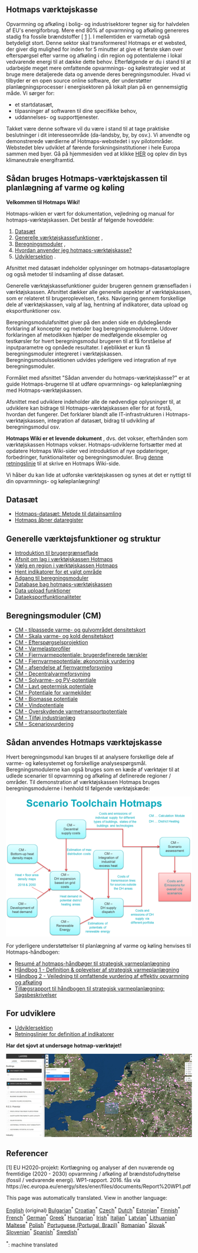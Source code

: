 <h2> Hotmaps værktøjskasse </h2><p> Opvarmning og afkøling i bolig- og industrisektorer tegner sig for halvdelen af EU&#39;s energiforbrug. Mere end 80% af opvarmning og afkøling genereres stadig fra fossile brændstoffer [ <a href="#References">1</a> ]. I mellemtiden er varmetab også betydeligt stort. Denne sektor skal transformeres! Hotmaps er et websted, der giver dig mulighed for inden for 5 minutter at give et første skøn over efterspørgsel efter varme og afkøling i din region og potentialerne i lokal vedvarende energi til at dække dette behov. Efterfølgende er du i stand til at udarbejde meget mere omfattende opvarmnings- og kølestrategier ved at bruge mere detaljerede data og anvende deres beregningsmoduler. Hvad vi tilbyder er en open source online software, der understøtter planlægningsprocesser i energisektoren på lokalt plan på en gennemsigtig måde. Vi sørger for: </p><ul><li> et startdatasæt, </li><li> tilpasninger af softwaren til dine specifikke behov, </li><li> uddannelses- og supporttjenester. </li></ul><p> Takket være denne software vil du være i stand til at tage praktiske beslutninger i dit interesseområde (da-landsby, by, by osv.). Vi anvendte og demonstrerede værdierne af Hotmaps-webstedet i syv pilotområder. Webstedet blev udviklet af førende forskningsinstitutioner i hele Europa sammen med byer. Gå på hjemmesiden ved at klikke <a href="https://www.hotmaps.hevs.ch/map">HER</a> og oplev din bys klimaneutrale energiframtid. </p><h2> Sådan bruges Hotmaps-værktøjskassen til planlægning af varme og køling </h2><p> <strong>Velkommen til Hotmaps Wiki!</strong> </p><p> Hotmaps-wikien er vært for dokumentation, vejledning og manual for hotmaps-værktøjskassen. Det består af følgende hoveddele: </p><ol><li> <a href="#Data-sets">Datasæt</a> </li><li> <a href="#General-tool-functionalities-and-structure">Generelle værktøjskassefunktioner</a> , </li><li> <a href="#Calculation-modules-cm">Beregningsmoduler</a> , </li><li> <a href="#How-to-apply-Hotmaps-toolbox">Hvordan anvender jeg hotmaps-værktøjskasse?</a> </li><li> <a href="#For-developers">Udviklersektion</a> . </li></ol><p> Afsnittet med datasæt indeholder oplysninger om hotmaps-datasætoplagre og også metoder til indsamling af disse datasæt. </p><p> Generelle værktøjskassefunktioner guider brugeren gennem grænsefladen i værktøjskassen. Afsnittet dækker alle generelle aspekter af værktøjskassen, som er relateret til brugeroplevelsen, f.eks. Navigering gennem forskellige dele af værktøjskassen, valg af lag, hentning af indikatorer, data upload og eksportfunktioner osv. </p><p> Beregningsmodulafsnittet giver på den anden side en dybdegående forklaring af koncepter og metoder bag beregningsmodulerne. Udover forklaringen af metodikken hjælper de medfølgende eksempler og testkørsler for hvert beregningsmodul brugeren til at få forståelse af inputparametre og opnåede resultater. I øjeblikket er kun få beregningsmoduler integreret i værktøjskassen. Beregningsmodulssektionen udvides yderligere ved integration af nye beregningsmoduler. </p><p> Formålet med afsnittet &quot;Sådan anvender du hotmaps-værktøjskasse?&quot; er at guide Hotmaps-brugerne til at udføre opvarmnings- og køleplanlægning med Hotmaps-værktøjskassen. </p><p> Afsnittet med udviklere indeholder alle de nødvendige oplysninger til, at udviklere kan bidrage til Hotmaps-værktøjskassen eller for at forstå, hvordan det fungerer. Det forklarer blandt alle IT-infrastrukturen i Hotmaps-værktøjskassen, integration af datasæt, bidrag til udvikling af beregningsmodul osv. </p><p> <strong>Hotmaps Wiki er et levende dokument</strong> , dvs. det vokser, efterhånden som værktøjskassen Hotmaps vokser. Hotmaps-udviklerne fortsætter med at opdatere Hotmaps Wiki-sider ved introduktion af nye opdateringer, forbedringer, funktionaliteter og beregningsmoduler. Brug <a href="https://github.com/HotMaps/hotmaps_wiki/wiki/Guidelines-for-writing-a-Hotmaps-Wiki-page">denne retningslinje</a> til at skrive en Hotmaps Wiki-side. </p><p> Vi håber du kan lide at udforske værktøjskassen og synes at det er nyttigt til din opvarmnings- og køleplanlægning! </p><h2> Datasæt </h2><ul><li> <a href="Hotmaps-data-set-method-of-data-collection">Hotmaps-datasæt: Metode til datainsamling</a> </li><li> <a href="Hotmaps-open-data-repositories">Hotmaps åbner dataregister</a> </li></ul><h2> Generelle værktøjsfunktioner og struktur </h2><ul><li> <a href="Introduction-to-user-interface">Introduktion til brugergrænseflade</a> </li><li> <a href="Layers-section-in-the-Hotmaps-toolbox">Afsnit om lag i værktøjskassen Hotmaps</a> </li><li> <a href="Select-a-region-in-the-Hotmaps-toolbox">Vælg en region i værktøjskassen Hotmaps</a> </li><li> <a href="Retrieve-indicators-of-a-selected-area">Hent indikatorer for et valgt område</a> </li><li> <a href="Access-to-calculation-modules">Adgang til beregningsmoduler</a> </li><li> <a href="Database-behind-the-Hotmaps-toolbox">Database bag hotmaps-værktøjskassen</a> </li><li> <a href="Data-upload-functionalities">Data upload funktioner</a> </li><li> <a href="Data-export-functionalities">Dataeksportfunktionaliteter</a> </li></ul><h2> Beregningsmoduler (CM) </h2><ul><li> <a href="CM-Customized-heat-and-floor-area-density-maps">CM - tilpassede varme- og gulvområdet densitetskort</a> </li><li> <a href="CM-Scale-heat-and-cool-density-maps">CM - Skala varme- og kold densitetskort</a> </li><li> <a href="CM-Demand-projection">CM - Efterspørgselsprojektion</a> </li><li> <a href="CM-Heat-load-profiles">CM - Varmelastprofiler</a> </li><li> <a href="CM-District-heating-potential-areas-user-defined-thresholds">CM - Fjernvarmepotentiale: brugerdefinerede tærskler</a> </li><li> <a href="CM-District-heating-potential-economic-assessment">CM - Fjernvarmepotentiale: økonomisk vurdering</a> </li><li> <a href="CM-District-heating-supply-dispatch">CM - afsendelse af fjernvarmeforsyning</a> </li><li> <a href="CM-Decentral-heating-supply">CM - Decentralvarmeforsyning</a> </li><li> <a href="CM-Solar-thermal-and-PV-potential">CM - Solvarme- og PV-potentiale</a> </li><li> <a href="CM-Shallow-geothermal-potential">CM - Lavt geotermisk potentiale</a> </li><li> <a href="CM-Heat-source-potential">CM - Potentiale for varmekilder</a> </li><li> <a href="CM-Biomass-potential">CM - Biomasse potentiale</a> </li><li> <a href="CM-Wind-potential">CM - Vindpotentiale</a> </li><li> <a href="CM-Excess-heat-transport-potential">CM - Overskydende varmetransportpotentiale</a> </li><li> <a href="CM-add-industry-plant">CM - Tilføj industrianlæg</a> </li><li> <a href="CM-Scenario-assessment">CM - Scenariovurdering</a> </li></ul><h2> Sådan anvendes Hotmaps værktøjskasse </h2><p> Hvert beregningsmodul kan bruges til at analysere forskellige dele af varme- og kølesystemet og forskellige analysespørgsmål. Beregningsmodulerne kan også bruges som en kæde af værktøjer til at udlede scenarier til opvarmning og afkøling af definerede regioner / områder. Til demonstration af værktøjskassen Hotmaps bruges beregningsmodulerne i henhold til følgende værktøjskæde: </p><p><img alt="" src="https://github.com/HotMaps/hotmaps_wiki/blob/master/Images/Hotmaps_toolchain_2019-05-09.png"/></p><p> For yderligere understøttelser til planlægning af varme og køling henvises til Hotmaps-håndbogen: </p><ul><li> <a href="https://www.hotmaps-project.eu/wp-content/uploads/2019/04/Summary-Hotmaps-Handbook.pdf">Resumé af hotmaps-håndbøger til strategisk varmeplanlægning</a> </li><li> <a href="https://vbn.aau.dk/da/publications/definition-amp-experiences-of-strategic-heat-planning">Håndbog 1 - Definition &amp; oplevelser af strategisk varmeplanlægning</a> </li><li> <a href="https://vbn.aau.dk/da/publications/guidance-for-the-comprehensive-assessment-of-efficient-heating-an">Håndbog 2 - Vejledning til omfattende vurdering af effektiv opvarmning og afkøling</a> </li><li> <a href="https://vbn.aau.dk/da/publications/appendix-report-to-the-hotmaps-handbook-for-strategic-heat-planni">Tillægsrapport til håndbogen til strategisk varmeplanlægning: Sagsbeskrivelser</a> </li></ul><h2> For udviklere </h2><ul><li> <a href="Developers">Udviklersektion</a> </li><li> <a href="Guidelines-for-defining-indicators">Retningslinjer for definition af indikatorer</a> </li></ul><p> <strong>Har det sjovt at undersøge hotmap-værktøjet!</strong> </p><p><img alt="" src="https://github.com/HotMaps/hotmaps_wiki/blob/master/Images/Hotmaps_test.JPG"/></p><h2> Referencer </h2><p> [1] EU H2020-projekt: Kortlægning og analyser af den nuværende og fremtidige (2020 - 2030) opvarmning / afkøling af brændstofudnyttelse (fossil / vedvarende energi). WP1-rapport. 2016. fås via https://ec.europa.eu/energy/sites/ener/files/documents/Report%20WP1.pdf </p>

This page was automatically translated. View in another language:

[English](en-Home) (original) [Bulgarian](bg-Home)<sup>\*</sup> [Croatian](hr-Home)<sup>\*</sup> [Czech](cs-Home)<sup>\*</sup>  [Dutch](nl-Home)<sup>\*</sup> [Estonian](et-Home)<sup>\*</sup> [Finnish](fi-Home)<sup>\*</sup> [French](fr-Home)<sup>\*</sup> [German](de-Home)<sup>\*</sup> [Greek](el-Home)<sup>\*</sup> [Hungarian](hu-Home)<sup>\*</sup> [Irish](ga-Home)<sup>\*</sup> [Italian](it-Home)<sup>\*</sup> [Latvian](lv-Home)<sup>\*</sup> [Lithuanian](lt-Home)<sup>\*</sup> [Maltese](mt-Home)<sup>\*</sup> [Polish](pl-Home)<sup>\*</sup> [Portuguese (Portugal, Brazil)](pt-Home)<sup>\*</sup> [Romanian](ro-Home)<sup>\*</sup> [Slovak](sk-Home)<sup>\*</sup> [Slovenian](sl-Home)<sup>\*</sup> [Spanish](es-Home)<sup>\*</sup> [Swedish](sv-Home)<sup>\*</sup> 

<sup>\*</sup>: machine translated
